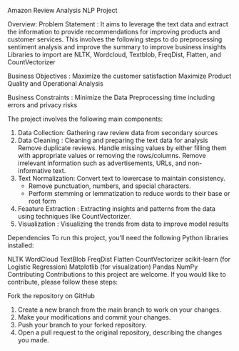 Amazon Review Analysis NLP Project

Overview: 
Problem Statement : It aims to leverage the text data and extract the information to provide recommendations for improving products and customer services. This involves the following steps to  do preprocessing sentiment analysis and improve the summary to improve business insights
Libraries to import are NLTK, Wordcloud, Textblob, FreqDist, Flatten, and CountVectorizer

Business Objectives : Maximize the customer satisfaction
                      Maximize Product Quality and Operational Analysis

Business Constraints : Minimize the Data Preprocessing time including errors and privacy risks

The project involves the following main components:

1) Data Collection: Gathering raw review data from secondary sources 
2) Data Cleaning :
     Cleaning and preparing the text data for analysis
     Remove duplicate reviews.
     Handle missing values by either filling them with appropriate values or removing the rows/columns.
     Remove irrelevant information such as advertisements, URLs, and non-informative text.
4) Text Normalization:
     Convert text to lowercase to maintain consistency.
   - Remove punctuation, numbers, and special characters.
   - Perform stemming or lemmatization to reduce words to their base or root form
5) Feaature Extraction :  Extracting insights and patterns from the data using techniques like CountVectorizer.
6) Visualization : Visualizing the trends from data to improve model results


Dependencies
To run this project, you'll need the following Python libraries installed:

NLTK
WordCloud
TextBlob
FreqDist
Flatten
CountVectorizer
scikit-learn (for Logistic Regression)
Matplotlib (for visualization)
Pandas
NumPy
Contributing
Contributions to this project are welcome. If you would like to contribute, please follow these steps:

Fork the repository on GitHub

1) Create a new branch from the main branch to work on your changes.
2) Make your modifications and commit your changes.
3) Push your branch to your forked repository.
4) Open a pull request to the original repository, describing the changes you made.

